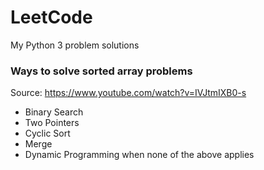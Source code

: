 # LeetCode
My Python 3 problem solutions


### Ways to solve sorted array problems

Source: https://www.youtube.com/watch?v=IVJtmIXB0-s
- Binary Search
- Two Pointers
- Cyclic Sort
- Merge
- Dynamic Programming when none of the above applies
